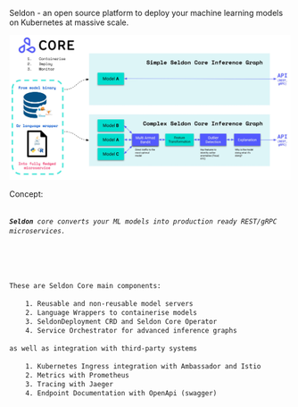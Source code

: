 Seldon - an open source platform to deploy your machine learning models on Kubernetes at massive scale.


![Architeture](images/seldon-core-high-level.jpg)


Concept:

<code>
<i><b>Seldon</b> core converts your ML models into production ready REST/gRPC microservices.</i>
<br>
<br>
</code>


    These are Seldon Core main components:

        1. Reusable and non-reusable model servers
        2. Language Wrappers to containerise models
        3. SeldonDeployment CRD and Seldon Core Operator
        4. Service Orchestrator for advanced inference graphs

    as well as integration with third-party systems

        1. Kubernetes Ingress integration with Ambassador and Istio
        2. Metrics with Prometheus
        3. Tracing with Jaeger
        4. Endpoint Documentation with OpenApi (swagger)
